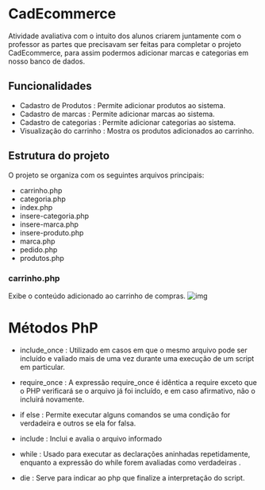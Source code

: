 # CadEcommerce
Atividade avaliativa com o intuito dos alunos criarem juntamente com o professor as partes que precisavam ser feitas para completar o projeto CadEcommerce, para assim podermos adicionar marcas e categorias em nosso banco de dados.

## Funcionalidades 

- Cadastro de Produtos : Permite adicionar produtos ao sistema.
- Cadastro de marcas : Permite adicionar marcas ao sistema. 
- Cadastro de categorias : Permite adicionar categorias ao sistema.
- Visualização do carrinho : Mostra os produtos adicionados ao carrinho.

## Estrutura do projeto

O projeto se organiza com os seguintes arquivos principais:

- carrinho.php
- categoria.php
- index.php
- insere-categoria.php
- insere-marca.php
- insere-produto.php
- marca.php
- pedido.php
- produtos.php

### carrinho.php
Exibe o conteúdo adicionado ao carrinho de compras.
![img](pedido.png)

# Métodos PhP

- include_once : Utilizado em casos em que o mesmo arquivo pode ser incluído e valiado mais de uma vez durante uma execução de um script em particular.

- require_once : A expressão require_once é idêntica a require exceto que o PHP verificará se o arquivo já foi incluído, e em caso afirmativo, não o incluirá novamente.

- if else : Permite executar alguns comandos se uma condição for verdadeira e outros se ela for falsa.

- include : Inclui e avalia o arquivo informado

- while : Usado para executar as declarações aninhadas repetidamente, enquanto a expressão do while forem avaliadas como verdadeiras .

- die : Serve para indicar ao php que finalize a interpretação do script.

